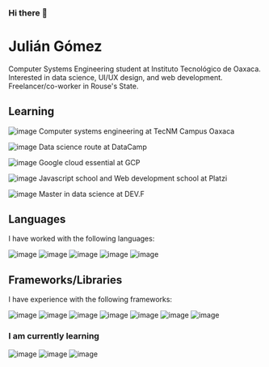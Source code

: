 ### Hi there 👋
# Julián Gómez
Computer Systems Engineering student at Instituto Tecnológico de Oaxaca.
Interested in data science, UI/UX design, and web development.
Freelancer/co-worker in Rouse's State.

## Learning

![image](https://img.shields.io/badge/TECNM-1F3D6D?style=for-the-badge&logo=googlescholar&logoColor=white) Computer systems engineering at TecNM Campus Oaxaca

![image](https://img.shields.io/badge/Datacamp-05192D?style=for-the-badge&logo=datacamp&logoColor=65FF8F) Data science route at DataCamp

![image](https://img.shields.io/badge/Google_Cloud-4285F4?style=for-the-badge&logo=google-cloud&logoColor=white) Google cloud essential at GCP

![image](https://img.shields.io/badge/Platzi-121f3d?style=for-the-badge&logo=platzi&logoColor=98ca3f) Javascript school and Web development school at Platzi

![image](https://img.shields.io/badge/dev.f-0A0A0A?style=for-the-badge&logo=devdotto&logoColor=white) Master in data science at DEV.F 

## Languages
I have worked with the following languages:

![image](https://img.shields.io/badge/Java-ED8B00?style=for-the-badge&logo=java&logoColor=white) ![image](https://img.shields.io/badge/Python-FFD43B?style=for-the-badge&logo=python&logoColor=blue)  ![image](https://img.shields.io/badge/JavaScript-323330?style=for-the-badge&logo=javascript&logoColor=F7DF1E)     ![image](https://img.shields.io/badge/HTML5-E34F26?style=for-the-badge&logo=html5&logoColor=white) ![image](https://img.shields.io/badge/CSS3-1572B6?style=for-the-badge&logo=css3&logoColor=white)

## Frameworks/Libraries
I have experience with the following frameworks:

![image](https://img.shields.io/badge/Django-092E20?style=for-the-badge&logo=django&logoColor=green) ![image](https://img.shields.io/badge/django%20rest-092E20?style=for-the-badge&logo=django&logoColor=white)  ![image](https://img.shields.io/badge/Bootstrap-563D7C?style=for-the-badge&logo=bootstrap&logoColor=white)     ![image](https://img.shields.io/badge/Spring_Boot-092E20?style=for-the-badge&logo=spring-boot)
![image](https://img.shields.io/badge/Pandas-2C2D72?style=for-the-badge&logo=pandas&logoColor=white) ![image](https://img.shields.io/badge/Numpy-777BB4?style=for-the-badge&logo=numpy&logoColor=white)  ![image](https://img.shields.io/badge/jQuery-0769AD?style=for-the-badge&logo=jquery&logoColor=white)      

### I am currently learning
![image](https://img.shields.io/badge/React-20232A?style=for-the-badge&logo=react&logoColor=61DAFB) ![image](https://img.shields.io/badge/npm-CB3837?style=for-the-badge&logo=npm&logoColor=white)  ![image](https://img.shields.io/badge/Node.js-339933?style=for-the-badge&logo=nodedotjs&logoColor=white)




<!--
**gomez-julian/gomez-julian** is a ✨ _special_ ✨ repository because its `README.md` (this file) appears on your GitHub profile.

Here are some ideas to get you started:

- 🔭 I’m currently working on ...
- 🌱 I’m currently learning ...
- 👯 I’m looking to collaborate on ...
- 🤔 I’m looking for help with ...
- 💬 Ask me about ...
- 📫 How to reach me: ...
- 😄 Pronouns: ...
- ⚡ Fun fact: ...
-->
